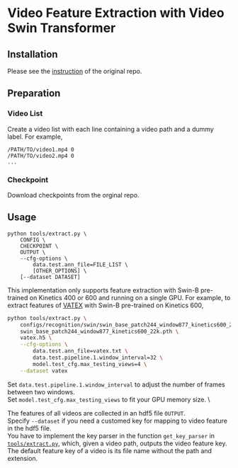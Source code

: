 # Video Feature Extraction with Video Swin Transformer

## Installation

Please see the [instruction](https://github.com/SwinTransformer/Video-Swin-Transformer/blob/master/docs/install.md) of the original repo.

## Preparation

### Video List 

Create a video list with each line containing a video path and a dummy label. For example,

```
/PATH/TO/video1.mp4 0
/PATH/TO/video2.mp4 0
...
```

### Checkpoint

Download checkpoints from the orginal repo.

## Usage

```
python tools/extract.py \
    CONFIG \
    CHECKPOINT \
    OUTPUT \
    --cfg-options \
        data.test.ann_file=FILE_LIST \
        [OTHER_OPTIONS] \
    [--dataset DATASET] 
```

This implementation only supports feature extraction with Swin-B pre-trained on Kinetics 400 or 600 and running on a single GPU.
For example, to extract features of [VATEX](https://eric-xw.github.io/vatex-website/index.html) with Swin-B pre-trained on Kinetics 600,

```sh
python tools/extract.py \
    configs/recognition/swin/swin_base_patch244_window877_kinetics600_22k.py \
    swin_base_patch244_window877_kinetics600_22k.pth \
    vatex.h5 \
    --cfg-options \
        data.test.ann_file=vatex.txt \
        data.test.pipeline.1.window_interval=32 \
        model.test_cfg.max_testing_views=4 \
    --dataset vatex
```

Set `data.test.pipeline.1.window_interval` to adjust the number of frames between two windows. \
Set `model.test_cfg.max_testing_views` to fit your GPU memory size. \

The features of all videos are collected in an hdf5 file `OUTPUT`. \
Specify `--dataset` if you need a customed key for mapping to video feature in the hdf5 file. \
You have to implement the key parser in the function `get_key_parser` in [`tools/extract.py`](https://github.com/shinying/Video-Swin-Transformer/blob/d5f54a3dd3bdf5ae4a369d22d4303d2d51887a27/tools/extract.py#L71), which, given a video path, outputs the video feature key. \
The default feature key of a video is its file name without the path and extension.

